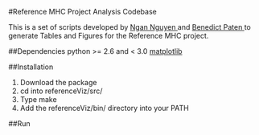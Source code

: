 #Reference MHC Project Analysis Codebase

This is a set of scripts developed by [Ngan Nguyen ](https://github.com/ngannguyen/) and [Benedict Paten ](https://github.com/benedictpaten/) to generate Tables and Figures for the Reference MHC project. 

##Dependencies
python >= 2.6 and < 3.0
[matplotlib ](http://matplotlib.sourceforge.net/)

##Installation
1. Download the package
2. cd into referenceViz/src/
3. Type make
4. Add the referenceViz/bin/ directory into your PATH

##Run


